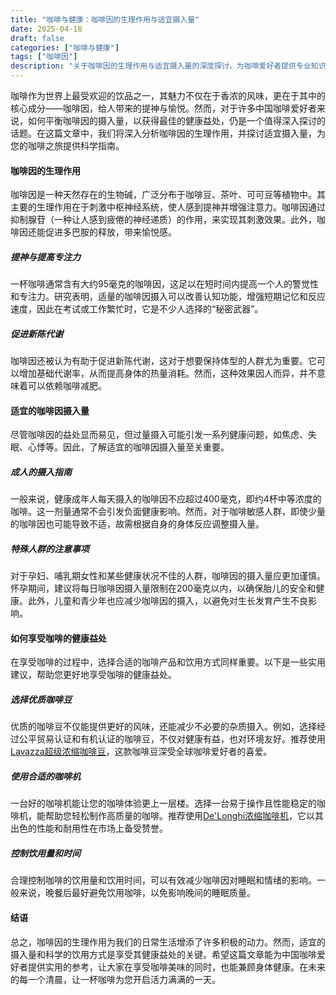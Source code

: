 ```yaml
---
title: "咖啡与健康：咖啡因的生理作用与适宜摄入量"
date: 2025-04-18
draft: false
categories: ["咖啡与健康"]
tags: ["咖啡因"]
description: "关于咖啡因的生理作用与适宜摄入量的深度探讨，为咖啡爱好者提供专业知识和实用指南。"
---
```


咖啡作为世界上最受欢迎的饮品之一，其魅力不仅在于香浓的风味，更在于其中的核心成分——咖啡因，给人带来的提神与愉悦。然而，对于许多中国咖啡爱好者来说，如何平衡咖啡因的摄入量，以获得最佳的健康益处，仍是一个值得深入探讨的话题。在这篇文章中，我们将深入分析咖啡因的生理作用，并探讨适宜摄入量，为您的咖啡之旅提供科学指南。

#### 咖啡因的生理作用

咖啡因是一种天然存在的生物碱，广泛分布于咖啡豆、茶叶、可可豆等植物中。其主要的生理作用在于刺激中枢神经系统，使人感到提神并增强注意力。咖啡因通过抑制腺苷（一种让人感到疲倦的神经递质）的作用，来实现其刺激效果。此外，咖啡因还能促进多巴胺的释放，带来愉悦感。

##### 提神与提高专注力

一杯咖啡通常含有大约95毫克的咖啡因，这足以在短时间内提高一个人的警觉性和专注力。研究表明，适量的咖啡因摄入可以改善认知功能，增强短期记忆和反应速度，因此在考试或工作繁忙时，它是不少人选择的“秘密武器”。

##### 促进新陈代谢

咖啡因还被认为有助于促进新陈代谢，这对于想要保持体型的人群尤为重要。它可以增加基础代谢率，从而提高身体的热量消耗。然而，这种效果因人而异，并不意味着可以依赖咖啡减肥。

#### 适宜的咖啡因摄入量

尽管咖啡因的益处显而易见，但过量摄入可能引发一系列健康问题，如焦虑、失眠、心悸等。因此，了解适宜的咖啡因摄入量至关重要。

##### 成人的摄入指南

一般来说，健康成年人每天摄入的咖啡因不应超过400毫克，即约4杯中等浓度的咖啡。这一剂量通常不会引发负面健康影响。然而，对于咖啡敏感人群，即使少量的咖啡因也可能导致不适，故需根据自身的身体反应调整摄入量。

##### 特殊人群的注意事项

对于孕妇、哺乳期女性和某些健康状况不佳的人群，咖啡因的摄入量应更加谨慎。怀孕期间，建议将每日咖啡因摄入量限制在200毫克以内，以确保胎儿的安全和健康。此外，儿童和青少年也应减少咖啡因的摄入，以避免对生长发育产生不良影响。

#### 如何享受咖啡的健康益处

在享受咖啡的过程中，选择合适的咖啡产品和饮用方式同样重要。以下是一些实用建议，帮助您更好地享受咖啡的健康益处。

##### 选择优质咖啡豆

优质的咖啡豆不仅能提供更好的风味，还能减少不必要的杂质摄入。例如，选择经过公平贸易认证和有机认证的咖啡豆，不仅对健康有益，也对环境友好。推荐使用[Lavazza超级浓缩咖啡豆](https://www.amazon.com/s?k=Lavazza%E8%B6%85%E7%BA%A7%E6%B5%93%E7%BC%A9%E5%92%96%E5%95%A1%E8%B1%86&tag=coffeeprism-20)，这款咖啡豆深受全球咖啡爱好者的喜爱。

##### 使用合适的咖啡机

一台好的咖啡机能让您的咖啡体验更上一层楼。选择一台易于操作且性能稳定的咖啡机，能帮助您轻松制作高质量的咖啡。推荐使用[De'Longhi浓缩咖啡机](https://www.amazon.com/s?k=De%27Longhi%E6%B5%93%E7%BC%A9%E5%92%96%E5%95%A1%E6%9C%BA&tag=coffeeprism-20)，它以其出色的性能和耐用性在市场上备受赞誉。

##### 控制饮用量和时间

合理控制咖啡的饮用量和饮用时间，可以有效减少咖啡因对睡眠和情绪的影响。一般来说，晚餐后最好避免饮用咖啡，以免影响晚间的睡眠质量。

#### 结语

总之，咖啡因的生理作用为我们的日常生活增添了许多积极的动力。然而，适宜的摄入量和科学的饮用方式是享受其健康益处的关键。希望这篇文章能为中国咖啡爱好者提供实用的参考，让大家在享受咖啡美味的同时，也能兼顾身体健康。在未来的每一个清晨，让一杯咖啡为您开启活力满满的一天。